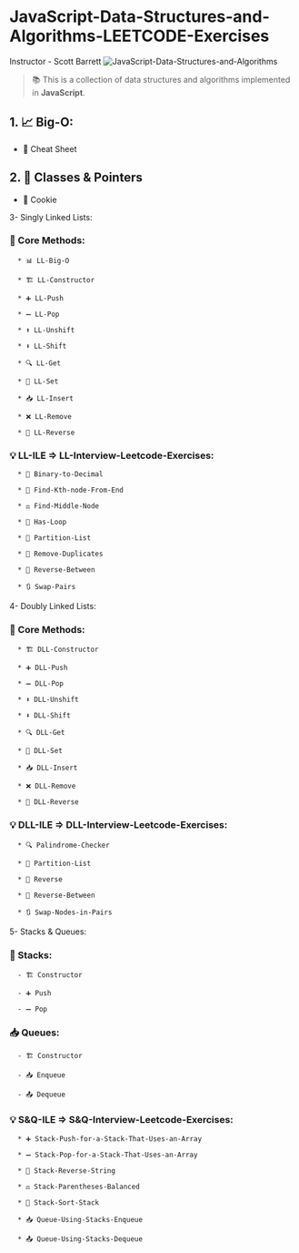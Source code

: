 ﻿# JavaScript-Data-Structures-and-Algorithms-LEETCODE-Exercises

Instructor - Scott Barrett
![JavaScript-Data-Structures-and-Algorithms](https://img-c.udemycdn.com/course/750x422/3406816_0ea7_10.jpg)

> 📚 This is a collection of data structures and algorithms implemented in **JavaScript**.


## 1. 📈 Big-O:

   - 📄 Cheat Sheet

## 2. 🧱 Classes & Pointers

   - 🍪 Cookie
   
3- Singly Linked Lists:

   ### 📘 Core Methods:

      * 📊 LL-Big-O

      * 🏗️ LL-Constructor

      * ➕ LL-Push

      * ➖ LL-Pop

      * ⬆️ LL-Unshift

      * ⬇️ LL-Shift

      * 🔍 LL-Get

      * 📝 LL-Set

      * 📥 LL-Insert

      * ❌ LL-Remove

      * 🔁 LL-Reverse
      

   ### 💡 LL-ILE => LL-Interview-Leetcode-Exercises:

      * 🔢 Binary-to-Decimal  

      * 🎯 Find-Kth-node-From-End 

      * ⚖️ Find-Middle-Node  

      * 🔁 Has-Loop  

      * 🧩 Partition-List  

      * 🚫 Remove-Duplicates  

      * 🔄 Reverse-Between  

      * 🔃 Swap-Pairs  


4- Doubly Linked Lists:

   ### 📘 Core Methods:

      * 🏗️ DLL-Constructor

      * ➕ DLL-Push

      * ➖ DLL-Pop

      * ⬆️ DLL-Unshift

      * ⬇️ DLL-Shift

      * 🔍 DLL-Get

      * 📝 DLL-Set

      * 📥 DLL-Insert

      * ❌ DLL-Remove

      * 🔁 DLL-Reverse

   ### 💡 DLL-ILE => DLL-Interview-Leetcode-Exercises:
   
      * 🔍 Palindrome-Checker  

      * 🧩 Partition-List  

      * 🔁 Reverse  

      * 🔄 Reverse-Between  

      * 🔃 Swap-Nodes-in-Pairs  


5- Stacks & Queues:

   ### 🥞 Stacks: 

      - 🏗️ Constructor

      - ➕ Push

      - ➖ Pop

   ### 📥 Queues:

      - 🏗️ Constructor

      - 📥 Enqueue

      - 📤 Dequeue


   ### 💡 S&Q-ILE => S&Q-Interview-Leetcode-Exercises:

      * ➕ Stack-Push-for-a-Stack-That-Uses-an-Array  

      * ➖ Stack-Pop-for-a-Stack-That-Uses-an-Array 

      * 🔁 Stack-Reverse-String  

      * ⚖️ Stack-Parentheses-Balanced  

      * 🧮 Stack-Sort-Stack  

      * 📥 Queue-Using-Stacks-Enqueue  

      * 📤 Queue-Using-Stacks-Dequeue  
